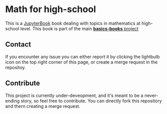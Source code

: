 # Math for high-school
This is a [JupyterBook](https://jupyterbook.org) book dealing with topics in mathematics at high-school level. This book is part of the main [**basics-books** project](https://basics2022.github.io/bboks)

## Contact
If you encounter any issue you can either report it by clicking the lightbulb icon on the top right corner of this page, or create a merge request in the repositoy.

## Contribute
This project is currently under-deveopment, and it's meant to be a never-ending story, so feel free to contribute. You can directly fork this repository and thern creating a merge request.

